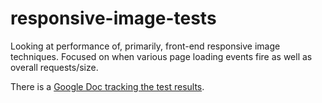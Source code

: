 responsive-image-tests
======================

Looking at performance of, primarily, front-end responsive image techniques. Focused on when various page loading events fire as well as overall requests/size.

There is a [Google Doc tracking the test results](https://docs.google.com/spreadsheet/ccc?key=0AntZUVoCEOyYdE00dWQtek0yeXRLYmVUUG42NDMxd0E&usp=sharing).
